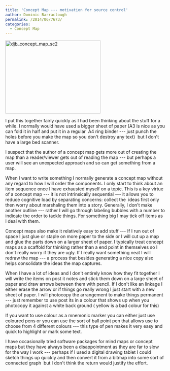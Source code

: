 ```yaml
---
title: 'Concept Map --- motivation for source control'
author: Dominic Barraclough
permalink: /2014/06/7673/
categories:
  - Concept Map
---
```

[<img class="alignnone size-medium wp-image-7675" alt="djb_concept_map_sc2" src="http://files.software-carpentry.org/training-course/2014/06/djb_concept_map_sc2-300x230.jpg" width="300" height="230" />][1]

I put this together fairly quickly as I had been thinking about the stuff for a while. I normally would have used a bigger sheet of paper (A3 is nice as you can fold it in half and put it in a regular  A4 ring binder --- just punch the holes before you make the map so you don't destroy any text)  but I don't have a large bed scanner.

I suspect that the author of a concept map gets more out of creating the map than a reader/viewer gets out of reading the map --- but perhaps a user will see an unexpected approach and so can get something from a map.

When I want to write something I normally generate a concept map without any regard to how I will order the components. I only start to think about an item sequence once I have exhausted myself on a topic. This is a key virtue of a concept map --- it is not intrinsically sequential --- it allows you to reduce cognitive load by separating concerns: collect the  ideas first only then worry about marshaling them into a story. Generally, I don't make another outline --- rather I will go through labeling bubbles with a number to indicate the order to tackle things. For something big I may tick off items as I deal with them.

Concept maps also make it relatively easy to add stuff --- If I run out of space I just glue or staple on more paper to the side or I will cut up a map and glue the parts down on a larger sheet of paper. I typically treat concept maps as a scaffold for thinking rather than a end point in themselves so I don't really worry if they are ugly. If I really want something neat I will redraw the map --- a process that besides generating a nice copy also helps consolidate the ideas the map captures.

When I have a lot of ideas and I don't entirely know how they fit together I will write the items on post it notes and stick them down on a large sheet of paper and draw arrows between them with pencil. If I don't like an linkage I either erase the arrow or if things go really wrong I just start with a new sheet of paper. I will photocopy the arrangement to make things permanent --- just remember to use post its in a colour that shows up when you photocopy it against a white back ground ( yellow is a bad colour for this)

If you want to use colour as a mnemonic marker you can either just use coloured pens or you can use the sort of ball point pen that allows use to choose from 4 different colours --- this type of pen makes it very easy and quick to highlight or mark some text.

I have occasionally tried software packages for mind maps or concept maps but they have always been a disappointment as they are far to slow for the way I work --- perhaps if I used a digital drawing tablet I could sketch things up quickly and then convert it from a bitmap into some sort of connected graph  but I don't think the return would justify the effort.

&nbsp;

&nbsp;

&nbsp;

 [1]: http://files.software-carpentry.org/training-course/2014/06/djb_concept_map_sc2.jpg
